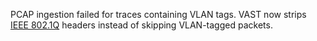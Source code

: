 PCAP ingestion failed for traces containing VLAN tags. VAST now strips [IEEE
802.1Q](https://en.wikipedia.org/wiki/IEEE_802.1Q) headers instead of skipping
VLAN-tagged packets.
